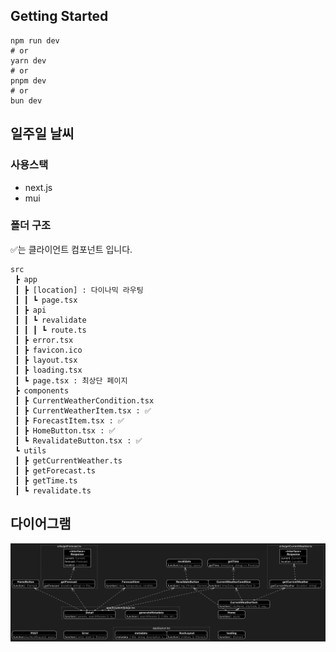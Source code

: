 ## Getting Started

```
npm run dev
# or
yarn dev
# or
pnpm dev
# or
bun dev
```
## 일주일 날씨

### 사용스택
- next.js
- mui

### 폴더 구조 
✅는 클라이언트 컴포넌트 입니다.
```
src
 ┣ app
 ┃ ┣ [location] : 다이나믹 라우팅
 ┃ ┃ ┗ page.tsx
 ┃ ┣ api
 ┃ ┃ ┗ revalidate
 ┃ ┃ ┃ ┗ route.ts
 ┃ ┣ error.tsx
 ┃ ┣ favicon.ico
 ┃ ┣ layout.tsx
 ┃ ┣ loading.tsx
 ┃ ┗ page.tsx : 최상단 페이지 
 ┣ components
 ┃ ┣ CurrentWeatherCondition.tsx 
 ┃ ┣ CurrentWeatherItem.tsx : ✅
 ┃ ┣ ForecastItem.tsx : ✅
 ┃ ┣ HomeButton.tsx : ✅
 ┃ ┗ RevalidateButton.tsx : ✅
 ┗ utils
 ┃ ┣ getCurrentWeather.ts
 ┃ ┣ getForecast.ts
 ┃ ┣ getTime.ts
 ┃ ┗ revalidate.ts
```

 ## 다이어그램
 ![alt text](image.png)